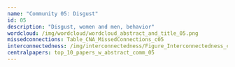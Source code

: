 ```yaml
---
name: "Community 05: Disgust"
id: 05
description: "Disgust, women and men, behavior"
wordcloud: /img/wordcloud/wordcloud_abstract_and_title_05.png
missedconnections: Table_CNA_MissedConnections_c05
interconnectedness: /img/interconnectedness/Figure_Interconnectedness_c05.png
centralpapers: top_10_papers_w_abstract_comm_05
---
```

